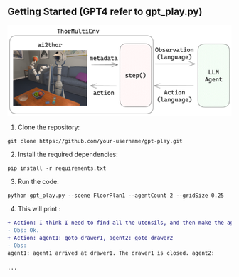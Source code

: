 ## Getting Started (GPT4 refer to gpt_play.py)

![FullEnv](./misc/multithor_sys.png)

1. Clone the repository:

```shell
git clone https://github.com/your-username/gpt-play.git
```

2. Install the required dependencies:
```shell
pip install -r requirements.txt
```

3. Run the code:
```shell
python gpt_play.py --scene FloorPlan1 --agentCount 2 --gridSize 0.25
```

4. This will print : 

```diff
+ Action: I think I need to find all the utensils, and then make the agents go to the utensils to pick them up and put them on the sink. 
- Obs: Ok.
+ Action: agent1: goto drawer1, agent2: goto drawer2
- Obs: 
agent1: agent1 arrived at drawer1. The drawer1 is closed. agent2: 

...
```